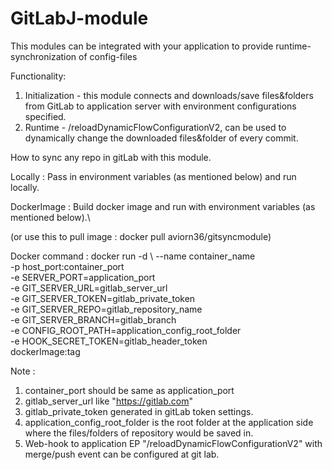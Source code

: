 # GitLabJ-module
This modules can be integrated with your application to provide runtime-synchronization of config-files

Functionality:
1. Initialization - this module connects and downloads/save files&folders from GitLab to application server with environment configurations specified.
2. Runtime - /reloadDynamicFlowConfigurationV2, can be used to dynamically change the downloaded files&folder of every commit.

How to sync any repo in gitLab with this module.

Locally : Pass in environment variables (as mentioned below) and run locally.

DockerImage : Build docker image and run with environment variables (as mentioned below).\

(or use this to pull image : docker pull aviorn36/gitsyncmodule)

Docker command :
docker run -d \ 
--name container_name \
-p host_port:container_port \
-e SERVER_PORT=application_port \
-e GIT_SERVER_URL=gitlab_server_url \
-e GIT_SERVER_TOKEN=gitlab_private_token \
-e GIT_SERVER_REPO=gitlab_repository_name \
-e GIT_SERVER_BRANCH=gitlab_branch \
-e CONFIG_ROOT_PATH=application_config_root_folder \
-e HOOK_SECRET_TOKEN=gitlab_header_token \
dockerImage:tag

Note :
1. container_port should be same as application_port
2. gitlab_server_url like "https://gitlab.com"
3. gitlab_private_token generated in gitLab token settings.
4. application_config_root_folder is the root folder at the application side where the files/folders of repository would be saved in.
5. Web-hook to application EP "/reloadDynamicFlowConfigurationV2" with merge/push event can be configured at git lab.